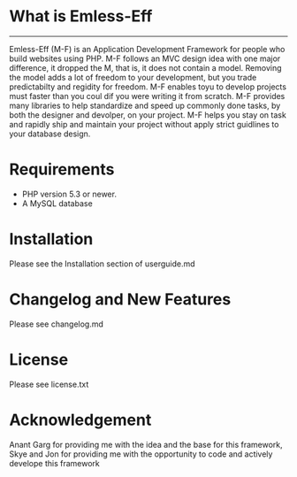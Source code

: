What is Emless-Eff
==================
------------------
Emless-Eff (M-F) is an Application Development Framework for people who build websites using PHP. M-F follows an MVC design idea with one major difference, it dropped the M, that is, it does not contain
a model. Removing the model adds a lot of freedom to your development, but you trade predictabilty and regidity for freedom. M-F enables toyu to develop projects must faster than you coul dif you were 
writing it from scratch. M-F provides many libraries to help standardize and speed up commonly done tasks, by both the designer and devolper, on your project. M-F helps you stay on task and rapidly
ship and maintain your project without apply strict guidlines to your database design.


Requirements
============
* PHP version 5.3 or newer.
* A MySQL database 


Installation
============
Please see the Installation section of userguide.md


Changelog and New Features
==========================
Please see changelog.md


License
=======
Please see license.txt


Acknowledgement
===============
Anant Garg for providing me with the idea and the base for this framework, Skye and Jon for providing me with the opportunity to code and actively develope this framework	